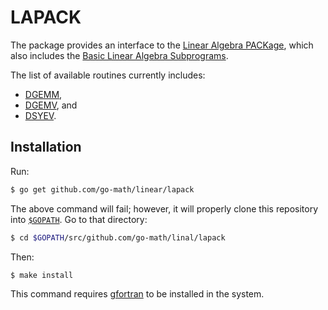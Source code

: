 # LAPACK

The package provides an interface to the [Linear Algebra
PACKage](http://www.netlib.org/lapack/), which also includes the [Basic Linear
Algebra Subprograms](http://www.netlib.org/blas/).

The list of available routines currently includes:

* [DGEMM](http://www.netlib.org/lapack/explore-html/dc/da8/dgemm_8f.html),
* [DGEMV](http://www.netlib.org/lapack/explore-html/dc/da8/dgemv_8f.html), and
* [DSYEV](http://www.netlib.org/lapack/explore-html/dd/d4c/dsyev_8f.html).

## Installation

Run:

```bash
$ go get github.com/go-math/linear/lapack
```

The above command will fail; however, it will properly clone this repository
into [`$GOPATH`](https://golang.org/doc/code.html#GOPATH). Go to that
directory:

```bash
$ cd $GOPATH/src/github.com/go-math/linal/lapack
```

Then:

```bash
$ make install
```

This command requires [gfortran](https://gcc.gnu.org/wiki/GFortranBinaries) to
be installed in the system.
